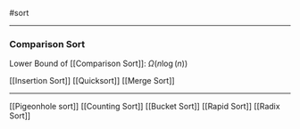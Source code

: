 #sort
****
### Comparison Sort

Lower Bound of [[Comparison Sort]]:   $\Omega(n\log(n))$

[[Insertion Sort]]
[[Quicksort]]
[[Merge Sort]]

****

[[Pigeonhole sort]]
[[Counting Sort]]
[[Bucket Sort]]
[[Rapid Sort]]
[[Radix Sort]]

